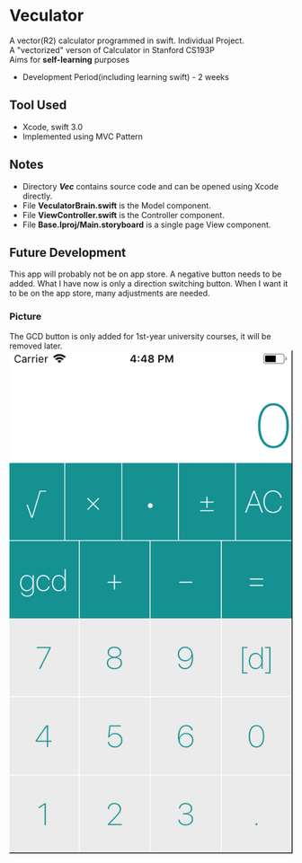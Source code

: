# Veculator
A vector(R2) calculator programmed in swift. Individual Project.
<br>A "vectorized" verson of Calculator in Stanford CS193P 
<br>Aims for **self-learning** purposes
- Development Period(including learning swift) - 2 weeks

## Tool Used
- Xcode, swift 3.0
- Implemented using MVC Pattern

## Notes
- Directory **_Vec_** contains source code and can be opened using Xcode directly.
- File **VeculatorBrain.swift** is the Model component.
- File **ViewController.swift** is the Controller component.
- File **Base.Iproj/Main.storyboard** is a single page View component. 

## Future Development
This app will probably not be on app store. A negative button needs to be added. What I have now is only a direction switching button. When I want it to be on the app store, many adjustments are needed.

### Picture
The GCD button is only added for 1st-year university courses, it will be removed later.<br>
![alt text](image.png)
